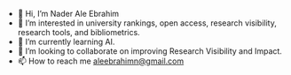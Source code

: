 - 👋 Hi, I’m Nader Ale Ebrahim
- 👀 I’m interested in university rankings, open access, research visibility, research tools, and bibliometrics. 
- 🌱 I’m currently learning AI.
- 💞️ I’m looking to collaborate on improving Research Visibility and Impact.
- 📫 How to reach me aleebrahimn@gmail.com

<!---
aleebrahimn/aleebrahimn is a ✨ special ✨ repository because its `README.md` (this file) appears on your GitHub profile.
You can click the Preview link to take a look at your changes.
--->
